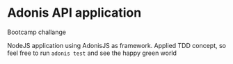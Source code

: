 # Adonis API application

Bootcamp challange

NodeJS application using AdonisJS as framework.
Applied TDD concept, so feel free to run `adonis test` and see the happy green world
